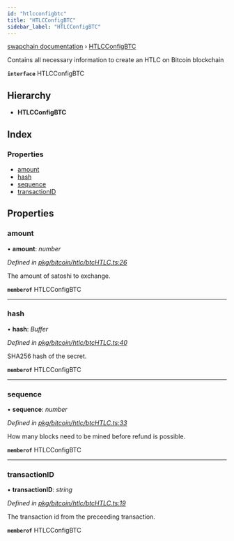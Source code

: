 ```yaml
---
id: "htlcconfigbtc"
title: "HTLCConfigBTC"
sidebar_label: "HTLCConfigBTC"
---
```


[swapchain documentation](../globals.md) › [HTLCConfigBTC](htlcconfigbtc.md)

Contains all necessary information to create an HTLC on Bitcoin blockchain

**`interface`** HTLCConfigBTC

## Hierarchy

- **HTLCConfigBTC**

## Index

### Properties

- [amount](htlcconfigbtc.md#amount)
- [hash](htlcconfigbtc.md#hash)
- [sequence](htlcconfigbtc.md#sequence)
- [transactionID](htlcconfigbtc.md#transactionid)

## Properties

### amount

• **amount**: _number_

_Defined in [pkg/bitcoin/htlc/btcHTLC.ts:26](https://github.com/chronark/swapchain/blob/9502eb6/src/pkg/bitcoin/htlc/btcHTLC.ts#L26)_

The amount of satoshi to exchange.

**`memberof`** HTLCConfigBTC

---

### hash

• **hash**: _Buffer_

_Defined in [pkg/bitcoin/htlc/btcHTLC.ts:40](https://github.com/chronark/swapchain/blob/9502eb6/src/pkg/bitcoin/htlc/btcHTLC.ts#L40)_

SHA256 hash of the secret.

**`memberof`** HTLCConfigBTC

---

### sequence

• **sequence**: _number_

_Defined in [pkg/bitcoin/htlc/btcHTLC.ts:33](https://github.com/chronark/swapchain/blob/9502eb6/src/pkg/bitcoin/htlc/btcHTLC.ts#L33)_

How many blocks need to be mined before refund is possible.

**`memberof`** HTLCConfigBTC

---

### transactionID

• **transactionID**: _string_

_Defined in [pkg/bitcoin/htlc/btcHTLC.ts:19](https://github.com/chronark/swapchain/blob/9502eb6/src/pkg/bitcoin/htlc/btcHTLC.ts#L19)_

The transaction id from the preceeding transaction.

**`memberof`** HTLCConfigBTC
